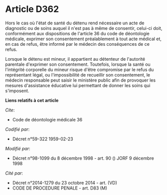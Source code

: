 # Article D362

Hors le cas où l'état de santé du détenu rend nécessaire un acte de diagnostic ou de soins auquel il n'est pas à même de
consentir, celui-ci doit, conformément aux dispositions de l'article 36 du code de déontologie médicale, exprimer son
consentement préalablement à tout acte médical et, en cas de refus, être informé par le médecin des conséquences de ce refus.

Lorsque le détenu est mineur, il appartient au détenteur de l'autorité parentale d'exprimer son consentement. Toutefois,
lorsque la santé ou l'intégrité corporelle du mineur risque d'être compromise par le refus du représentant légal, ou
l'impossibilité de recueillir son consentement, le médecin responsable peut saisir le ministère public afin de provoquer les
mesures d'assistance éducative lui permettant de donner les soins qui s'imposent.

**Liens relatifs à cet article**

_Cite_:

  - Code de déontologie médicale 36

_Codifié par_:

  - Décret n°59-322 1959-02-23

_Modifié par_:

  - Décret n°98-1099 du 8 décembre 1998 - art. 90 () JORF 9 décembre 1998

_Cité par_:

  - Décret n°2014-1279 du 23 octobre 2014 - art. (VD)
  - CODE DE PROCEDURE PENALE - art. D83 (M)
